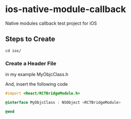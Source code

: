 # ios-native-module-callback
Native modules callback test project for iOS

## Steps to Create

```cd ios/```

### Create a Header File

in my example MyObjcClass.h

And, insert the following code

```objectivec
#import <React/RCTBridgeModule.h>

@interface MyObjcClass : NSObject <RCTBridgeModule>

@end
```
